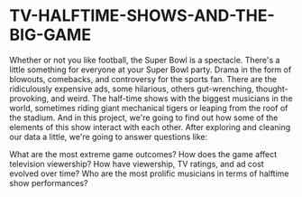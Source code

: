 # TV-HALFTIME-SHOWS-AND-THE-BIG-GAME

Whether or not you like football, the Super Bowl is a spectacle. There's a little something for everyone at your Super Bowl party. Drama in the form of blowouts, comebacks, and controversy for the sports fan. There are the ridiculously expensive ads, some hilarious, others gut-wrenching, thought-provoking, and weird. The half-time shows with the biggest musicians in the world, sometimes riding giant mechanical tigers or leaping from the roof of the stadium. And in this project, we're going to find out how some of the elements of this show interact with each other. After exploring and cleaning our data a little, we're going to answer questions like:

What are the most extreme game outcomes?
How does the game affect television viewership?
How have viewership, TV ratings, and ad cost evolved over time?
Who are the most prolific musicians in terms of halftime show performances?

